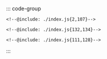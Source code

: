::: code-group
```js:line-numbers [JavaScript]
<!--@include: ./index.js{2,107}-->
```

```html:line-numbers [HTML]
<!--@include: ./index.js{132,134}-->
```

```css:line-numbers [index.css]
<!--@include: ./index.js{111,128}-->
```
:::